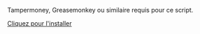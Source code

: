 Tampermoney, Greasemonkey ou similaire requis pour ce script.

[Cliquez pour l'installer](https://github.com/Roadou/JVCForumRollback/blob/main/JVCForumRollback.user.js)
